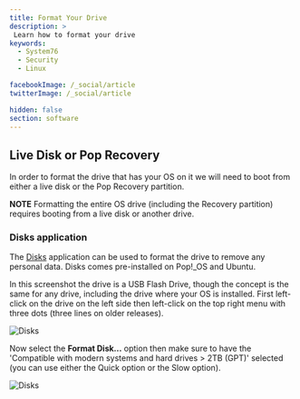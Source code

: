```yaml
---
title: Format Your Drive
description: >
 Learn how to format your drive
keywords:
  - System76
  - Security
  - Linux

facebookImage: /_social/article
twitterImage: /_social/article

hidden: false
section: software
---
```


<!--
- Document Version: 1.0.0
- Date: (8-27-2020)
- Author: Aaron Honeycutt
- Contributing Editor(s): Nathaniel Warburton
-->

## Live Disk or Pop Recovery

In order to format the drive that has your OS on it we will need to boot from either a live disk or the Pop Recovery partition.

**NOTE** Formatting the entire OS drive (including the Recovery partition) requires booting from a live disk or another drive.

### Disks application

The <u>Disks</u> application can be used to format the drive to remove any personal data. Disks comes pre-installed on Pop!\_OS and Ubuntu.

In this screenshot the drive is a USB Flash Drive, though the concept is the same for any drive, including the drive where your OS is installed. First left-click on the drive on the left side then left-click on the top right menu with three dots (three lines on older releases).

![Disks](/images/format-drive/disks-format-disk.png)

Now select the **Format Disk...** option then make sure to have the 'Compatible with modern systems and hard drives > 2TB (GPT)' selected (you can use either the Quick option or the Slow option).

![Disks](/images/format-drive/disks-format-disk2.png)
